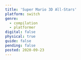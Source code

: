 ```yaml
---
title: 'Super Mario 3D All-Stars'
platform: switch
genre:
  - compilation
  - platformer
digital: false
physical: true
guide: false
pending: false
posted: 2020-09-23
---
```

